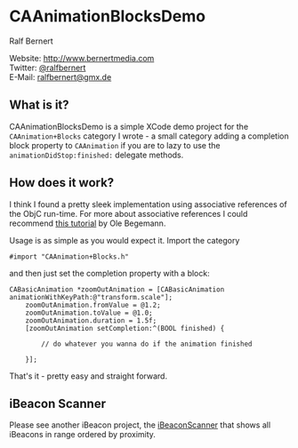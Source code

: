 # CAAnimationBlocksDemo

Ralf Bernert

Website: http://www.bernertmedia.com  
Twitter: [@ralfbernert](http://twitter.com/ralfbernert)  
E-Mail: ralfbernert@gmx.de   


## What is it?
CAAnimationBlocksDemo is a simple XCode demo project for the `CAAnimation+Blocks` category I wrote - a small category adding a completion block property to `CAAnimation` if you are to lazy to use the `animationDidStop:finished:` delegate methods.

## How does it work?

I think I found a pretty sleek implementation using associative references of the ObjC run-time. For more about associative references I could recommend [this tutorial](http://oleb.net/blog/2011/05/faking-ivars-in-objc-categories-with-associative-references/) by Ole Begemann.

Usage is as simple as you would expect it. Import the category

``` obj-c
#import "CAAnimation+Blocks.h"
```

and then just set the completion property with a block:

``` obj-c
CABasicAnimation *zoomOutAnimation = [CABasicAnimation animationWithKeyPath:@"transform.scale"];
    zoomOutAnimation.fromValue = @1.2;
    zoomOutAnimation.toValue = @1.0;
    zoomOutAnimation.duration = 1.5f;
    [zoomOutAnimation setCompletion:^(BOOL finished) {
        
        // do whatever you wanna do if the animation finished
        
    }];
```
That's it - pretty easy and straight forward.


## iBeacon Scanner
Please see another iBeacon project, the [iBeaconScanner](https://github.com/ralfbernert/iBeaconScanner) that shows all iBeacons in range ordered by proximity.